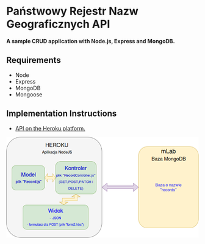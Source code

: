 Państwowy Rejestr Nazw Geograficznych API
=====================

**A sample CRUD application with Node.js, Express and MongoDB.**

## Requirements

* Node
* Express
* MongoDB
* Mongoose

## Implementation Instructions

* [API on the Heroku platform.](https://fathomless-chamber-29837.herokuapp.com/records/)

![alt text](https://raw.githubusercontent.com/267580/fathomless-chamber-29837/master/public/img/diagram.png)
